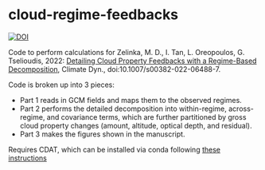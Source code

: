 # cloud-regime-feedbacks

[![DOI](https://zenodo.org/badge/534324116.svg)](https://zenodo.org/badge/latestdoi/534324116)


Code to perform calculations for Zelinka, M. D., I. Tan, L. Oreopoulos, G. Tselioudis, 2022: [Detailing Cloud Property Feedbacks with a Regime-Based Decomposition](https://doi.org/10.1007/s00382-022-06488-7), Climate Dyn., doi:10.1007/s00382-022-06488-7.

Code is broken up into 3 pieces:
- Part 1 reads in GCM fields and maps them to the observed regimes.
- Part 2 performs the detailed decomposition into within-regime, across-regime, and covariance terms, which are further partitioned by gross cloud property changes (amount, altitude, optical depth, and residual).
- Part 3 makes the figures shown in the manuscript.

Requires CDAT, which can be installed via conda following [these instructions](https://github.com/CDAT/cdat/wiki/install#installing-latest-cdat---821)
